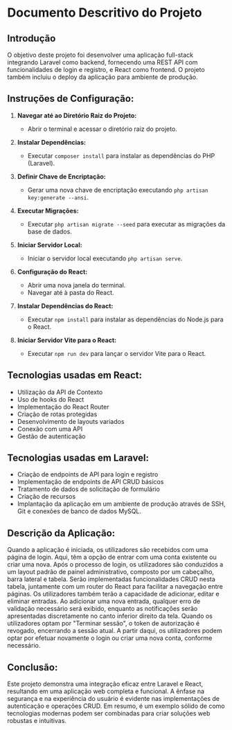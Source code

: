 # Documento Descritivo do Projeto

## Introdução

O objetivo deste projeto foi desenvolver uma aplicação full-stack integrando Laravel como backend, fornecendo uma REST API com funcionalidades de login e registro, e React como frontend. O projeto também incluiu o deploy da aplicação para ambiente de produção.

## Instruções de Configuração:

1. **Navegar até ao Diretório Raiz do Projeto:**

    - Abrir o terminal e acessar o diretório raiz do projeto.

2. **Instalar Dependências:**

    - Executar `composer install` para instalar as dependências do PHP (Laravel).

3. **Definir Chave de Encriptação:**

    - Gerar uma nova chave de encriptação executando `php artisan key:generate --ansi`.

4. **Executar Migrações:**

    - Executar `php artisan migrate --seed` para executar as migrações da base de dados.

5. **Iniciar Servidor Local:**

    - Iniciar o servidor local executando `php artisan serve`.

6. **Configuração do React:**

    - Abrir uma nova janela do terminal.
    - Navegar até à pasta do React.

7. **Instalar Dependências do React:**

    - Executar `npm install` para instalar as dependências do Node.js para o React.

8. **Iniciar Servidor Vite para o React:**
    - Executar `npm run dev` para lançar o servidor Vite para o React.

## Tecnologias usadas em React:

-   Utilização da API de Contexto
-   Uso de hooks do React
-   Implementação do React Router
-   Criação de rotas protegidas
-   Desenvolvimento de layouts variados
-   Conexão com uma API
-   Gestão de autenticação

## Tecnologias usadas em Laravel:

-   Criação de endpoints de API para login e registro
-   Implementação de endpoints de API CRUD básicos
-   Tratamento de dados de solicitação de formulário
-   Criação de recursos
-   Implantação da aplicação em um ambiente de produção através de SSH, Git e conexões de banco de dados MySQL.

## Descrição da Aplicação:

Quando a aplicação é iniciada, os utilizadores são recebidos com uma página de login. Aqui, têm a opção de entrar com uma conta existente ou criar uma nova. Após o processo de login, os utilizadores são conduzidos a um layout padrão de painel administrativo, composto por um cabeçalho, barra lateral e tabela. Serão implementadas funcionalidades CRUD nesta tabela, juntamente com um router do React para facilitar a navegação entre páginas. Os utilizadores também terão a capacidade de adicionar, editar e eliminar entradas. Ao adicionar uma nova entrada, qualquer erro de validação necessário será exibido, enquanto as notificações serão apresentadas discretamente no canto inferior direito da tela. Quando os utilizadores optam por "Terminar sessão", o token de autorização é revogado, encerrando a sessão atual. A partir daqui, os utilizadores podem optar por efetuar novamente o login ou criar uma nova conta, conforme necessário.

## Conclusão:

Este projeto demonstra uma integração eficaz entre Laravel e React, resultando em uma aplicação web completa e funcional. A ênfase na segurança e na experiência do usuário é evidente nas implementações de autenticação e operações CRUD. Em resumo, é um exemplo sólido de como tecnologias modernas podem ser combinadas para criar soluções web robustas e intuitivas.
